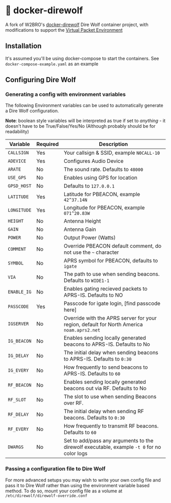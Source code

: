 
# 📡 docker-direwolf

A fork of W2BRO's [docker-direwolf](https://github.com/w2bro/docker-direwolf)  Dire Wolf container project, with modifications to support the [Virtual Packet Environment](https://wiki.oarc.uk/virtual_packet_environment)

  

## Installation
It's assumed you'll be using docker-compose to start the containers. See `docker-compose-example.yaml` as an example

  
  
## Configuring Dire Wolf

### Generating a config with environment variables

The following Environment variables can be used to automatically generate a Dire Wolf configuration. 

**Note**: boolean style variables will be interpreted as true if set to *anything* - it doesn't have to be True/False/Yes/No (Although probably should be for readability) 

| Variable | Required | Description |
|-------------|-----------|-------------|
| `CALLSIGN` | Yes | Your callsign & SSID, example `N0CALL-10` |
| `ADEVICE` | Yes | Configures Audio Device |
| `ARATE` | No | The sound rate. Defaults to `48000` |
| `USE_GPS` | No | Enables using GPS for location | 
| `GPSD_HOST` | No | Defaults to `127.0.0.1` | 
| `LATITUDE` | Yes | Latitude for PBEACON, example `42^37.14N` |
| `LONGITUDE` | Yes | Longitude for PBEACON, example `071^20.83W` |
| `HEIGHT` | No | Antenna Height |
| `GAIN` | No | Antenna Gain |
| `POWER` | No | Output Power (Watts) |
| `COMMENT` | No | Override PBEACON default comment, do not use the `~` character |
| `SYMBOL` | No | APRS symbol for PBEACON, defaults to `igate` |
| `VIA` | No | The path to use when sending beacons. Defaults to `WIDE1-1`
| `ENABLE_IG` | No | Enables gating recieved packets to APRS-IS. Defaults to NO |
| `PASSCODE` | Yes | Passcode for igate login, [find passcode here] |
| `IGSERVER` | No | Override with the APRS server for your region, default for North America `noam.aprs2.net` |
| `IG_BEACON` | No |  Enables sending locally generated beacons to APRS-IS. Defaults to No |
| `IG_DELAY` | No | The initial delay when sending beacons to APRS-IS. Defaults to `0:30` |
| `IG_EVERY` | No | How frequently to send beacons to APRS-IS. Defaults to `60` |
| `RF_BEACON` | No | Enables sending locally generated beacons out via RF. Defaults to No |
| `RF_SLOT` | No | The slot to use when sending Beacons over RF. | 
| `RF_DELAY` | No | The initial delay when sending RF beacons. Defaults to `0:30` |
| `RF_EVERY` | No | How frequently to transmit RF beacons. Defaults to `60` |
| `DWARGS` | No | Set to add/pass any arguments to the direwolf executable, example `-t 0` for no color logs |

  
### Passing a configuration file to Dire Wolf
For more advanced setups you may wish to write your own config file and pass it to Dire Wolf rather than using the environment variable based method. To do so, mount your config file as a volume at `/etc/direwolf/direwolf-override.conf`
